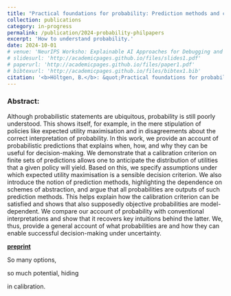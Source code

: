 ```yaml
---
title: "Practical foundations for probability: Prediction methods and calibration"
collection: publications
category: in-progress
permalink: /publication/2024-probability-philpapers
excerpt: 'How to understand probability.'
date: 2024-10-01
# venue: 'NeurIPS Worksho: Explainable AI Approaches for Debugging and Diagnosis'
# slidesurl: 'http://academicpages.github.io/files/slides1.pdf'
# paperurl: 'http://academicpages.github.io/files/paper1.pdf'
# bibtexurl: 'http://academicpages.github.io/files/bibtex1.bib'
citation: '<b>Höltgen, B.</b>: &quot;Practical foundations for probability: Prediction methods and calibration.&quot; <i>PhilPapers preprint.</i> 2024.'
---
```

### Abstract:
Although probabilistic statements are ubiquitous, probability is still poorly understood. This shows itself, for example, in the mere stipulation of policies like expected utility maximisation and in disagreements about the correct interpretation of probability. In this work, we provide an account of probabilistic predictions that explains when, how, and why they can be useful for decision-making. We demonstrate that a calibration criterion on finite sets of predictions allows one to anticipate the distribution of utilities that a given policy will yield. Based on this, we specify assumptions under which expected utility maximisation is a sensible decision criterion. We also introduce the notion of prediction methods, highlighting the dependence on schemes of abstraction, and argue that all probabilities are outputs of such prediction methods. This helps explain how the calibration criterion can be satisfied and shows that also supposedly objective probabilities are model-dependent. We compare our account of probability with conventional interpretations and show that it recovers key intuitions behind the latter. We, thus, provide a general account of what probabilities are and how they can enable successful decision-making under uncertainty.

[**preprint**](https://philpapers.org/archive/HLTPFF.pdf)

So many options,

so much potential, hiding

in calibration.

